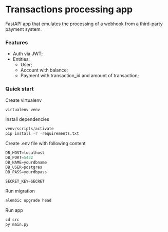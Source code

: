 # Transactions processing app
FastAPI app that emulates the processing of a webhook from a third-party payment system.

### Features

- Auth via JWT;
- Entities;
  + User;
  + Account with balance;
  + Payment with transaction_id and amount of transaction;
 
### Quick start

Create virtualenv
```python
virtualenv venv
```

Install dependencies
```python
venv/scripts/activate
pip install -r -requirements.txt
```
Create .env file with following content
```python
DB_HOST=localhost
DB_PORT=5432
DB_NAME=yourdbname
DB_USER=postgres
DB_PASS=yourdbpass

SECRET_KEY=SECRET
```
Run migration
```python
alembic upgrade head
```

Run app
```python
cd src
py main.py
```

